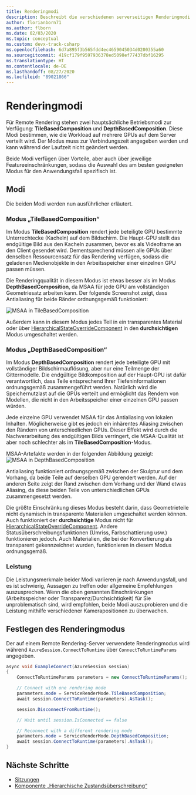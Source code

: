 ```yaml
---
title: Renderingmodi
description: Beschreibt die verschiedenen serverseitigen Renderingmodi.
author: florianborn71
ms.author: flborn
ms.date: 02/03/2020
ms.topic: conceptual
ms.custom: devx-track-csharp
ms.openlocfilehash: 6d7a895f3b565fdd4ec4659045034d0200355a60
ms.sourcegitcommit: 419cf179f9597936378ed5098ef77437dbf16295
ms.translationtype: HT
ms.contentlocale: de-DE
ms.lasthandoff: 08/27/2020
ms.locfileid: "89021866"
---
```

# <a name="rendering-modes"></a>Renderingmodi

Für Remote Rendering stehen zwei hauptsächliche Betriebsmodi zur Verfügung: **TileBasedComposition** und **DepthBasedComposition**. Diese Modi bestimmen, wie die Workload auf mehrere GPUs auf dem Server verteilt wird. Der Modus muss zur Verbindungszeit angegeben werden und kann während der Laufzeit nicht geändert werden.

Beide Modi verfügen über Vorteile, aber auch über jeweilige Featureeinschränkungen, sodass die Auswahl des am besten geeigneten Modus für den Anwendungsfall spezifisch ist.

## <a name="modes"></a>Modi

Die beiden Modi werden nun ausführlicher erläutert.

### <a name="tilebasedcomposition-mode"></a>Modus „TileBasedComposition“

Im Modus **TileBasedComposition** rendert jede beteiligte GPU bestimmte Unterrechtecke (Kacheln) auf dem Bildschirm. Die Haupt-GPU stellt das endgültige Bild aus den Kacheln zusammen, bevor es als Videoframe an den Client gesendet wird. Dementsprechend müssen alle GPUs über denselben Ressourcensatz für das Rendering verfügen, sodass die geladenen Medienobjekte in den Arbeitsspeicher einer einzelnen GPU passen müssen.

Die Renderingqualität in diesem Modus ist etwas besser als im Modus **DepthBasedComposition**, da MSAA für jede GPU am vollständigen Geometriesatz arbeiten kann. Der folgende Screenshot zeigt, dass Antialiasing für beide Ränder ordnungsgemäß funktioniert:

![MSAA in TileBasedComposition](./media/service-render-mode-quality.png)

Außerdem kann in diesem Modus jedes Teil in ein transparentes Material oder über [HierarchicalStateOverrideComponent](../overview/features/override-hierarchical-state.md) in den **durchsichtigen** Modus umgeschaltet werden.

### <a name="depthbasedcomposition-mode"></a>Modus „DepthBasedComposition“

Im Modus **DepthBasedComposition** rendert jede beteiligte GPU mit vollständiger Bildschirmauflösung, aber nur eine Teilmenge der Gittermodelle. Die endgültige Bildkomposition auf der Haupt-GPU ist dafür verantwortlich, dass Teile entsprechend Ihrer Tiefeninformationen ordnungsgemäß zusammengeführt werden. Natürlich wird die Speichernutzlast auf die GPUs verteilt und ermöglicht das Rendern von Modellen, die nicht in den Arbeitsspeicher einer einzelnen GPU passen würden.

Jede einzelne GPU verwendet MSAA für das Antialiasing von lokalen Inhalten. Möglicherweise gibt es jedoch ein inhärentes Aliasing zwischen den Rändern von unterschiedlichen GPUs. Dieser Effekt wird durch die Nachverarbeitung des endgültigen Bilds verringert, die MSAA-Qualität ist aber noch schlechter als im **TileBasedComposition**-Modus.

MSAA-Artefakte werden in der folgenden Abbildung gezeigt: ![MSAA in DepthBasedComposition](./media/service-render-mode-balanced.png)

Antialiasing funktioniert ordnungsgemäß zwischen der Skulptur und dem Vorhang, da beide Teile auf derselben GPU gerendert werden. Auf der anderen Seite zeigt der Rand zwischen dem Vorhang und der Wand etwas Aliasing, da diese beiden Teile von unterschiedlichen GPUs zusammengesetzt werden.

Die größte Einschränkung dieses Modus besteht darin, dass Geometrieteile nicht dynamisch in transparente Materialien umgeschaltet werden können. Auch funktioniert der **durchsichtige** Modus nicht für [HierarchicalStateOverrideComponent](../overview/features/override-hierarchical-state.md). Andere Statusüberschreibungsfunktionen (Umriss, Farbschattierung usw.) funktionieren jedoch. Auch Materialien, die bei der Konvertierung als transparent gekennzeichnet wurden, funktionieren in diesem Modus ordnungsgemäß.

### <a name="performance"></a>Leistung

Die Leistungsmerkmale beider Modi variieren je nach Anwendungsfall, und es ist schwierig, Aussagen zu treffen oder allgemeine Empfehlungen auszusprechen. Wenn die oben genannten Einschränkungen (Arbeitsspeicher oder Transparenz/Durchsichtigkeit) für Sie unproblematisch sind, wird empfohlen, beide Modi auszuprobieren und die Leistung mithilfe verschiedener Kamerapositionen zu überwachen.

## <a name="setting-the-render-mode"></a>Festlegen des Renderingmodus

Der auf einem Remote Rendering-Server verwendete Renderingmodus wird während `AzureSession.ConnectToRuntime` über `ConnectToRuntimeParams` angegeben.

```cs
async void ExampleConnect(AzureSession session)
{
    ConnectToRuntimeParams parameters = new ConnectToRuntimeParams();

    // Connect with one rendering mode
    parameters.mode = ServiceRenderMode.TileBasedComposition;
    await session.ConnectToRuntime(parameters).AsTask();

    session.DisconnectFromRuntime();

    // Wait until session.IsConnected == false

    // Reconnect with a different rendering mode
    parameters.mode = ServiceRenderMode.DepthBasedComposition;
    await session.ConnectToRuntime(parameters).AsTask();
}
```

## <a name="next-steps"></a>Nächste Schritte

* [Sitzungen](../concepts/sessions.md)
* [Komponente „Hierarchische Zustandsüberschreibung“](../overview/features/override-hierarchical-state.md)
